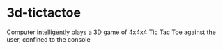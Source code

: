 # 3d-tictactoe
Computer intelligently plays a 3D game of 4x4x4 Tic Tac Toe against the user, confined to the console

